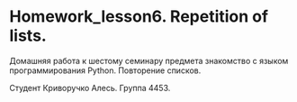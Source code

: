# Homework_lesson6. Repetition of lists.

Домашняя работа к шестому семинару предмета знакомство с языком программирования Python. Повторение списков.

Студент Криворучко Алесь. Группа 4453.